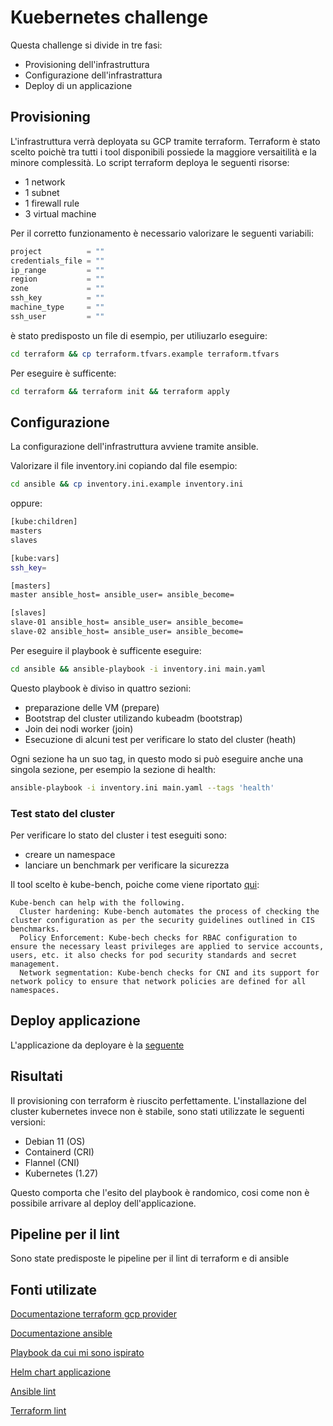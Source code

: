 # Kuebernetes challenge

Questa challenge si divide in tre fasi:

- Provisioning dell'infrastruttura
- Configurazione dell'infrastrattura
- Deploy di un applicazione

## Provisioning
L'infrastruttura verrà deployata su GCP tramite terraform.
Terraform è stato scelto poichè tra tutti i tool disponibili possiede la maggiore versaitilità e la minore complessità.
Lo script terraform deploya le seguenti risorse:
- 1 network
- 1 subnet
- 1 firewall rule
- 3 virtual machine

Per il corretto funzionamento è necessario valorizare le seguenti variabili:

```tf
project          = ""
credentials_file = ""
ip_range         = ""
region           = ""
zone             = ""
ssh_key          = ""
machine_type     = ""
ssh_user         = ""

```
è stato predisposto un file di esempio, per utiliuzarlo eseguire:
```bash
cd terraform && cp terraform.tfvars.example terraform.tfvars
```

Per eseguire è sufficente:
```bash
cd terraform && terraform init && terraform apply
```

## Configurazione
La configurazione dell'infrastruttura avviene tramite ansible.

Valorizare il file inventory.ini copiando dal file esempio:
```bash
cd ansible && cp inventory.ini.example inventory.ini
```
oppure:
```bash
[kube:children]
masters
slaves

[kube:vars]
ssh_key=

[masters]
master ansible_host= ansible_user= ansible_become=

[slaves]
slave-01 ansible_host= ansible_user= ansible_become=
slave-02 ansible_host= ansible_user= ansible_become=
```

Per eseguire il playbook è sufficente eseguire:
```bash
cd ansible && ansible-playbook -i inventory.ini main.yaml
```

Questo playbook è diviso in quattro sezioni:
- preparazione delle VM (prepare)
- Bootstrap del cluster utilizando kubeadm (bootstrap)
- Join dei nodi worker (join)
- Esecuzione di alcuni test per verificare lo stato del cluster (heath)

Ogni sezione ha un suo tag, in questo modo si può eseguire anche una singola sezione, per esempio la sezione di health:
```bash
ansible-playbook -i inventory.ini main.yaml --tags 'health'
```

### Test stato del cluster
Per verificare lo stato del cluster i test eseguiti sono:
- creare un namespace
- lanciare un benchmark per verificare la sicurezza

Il tool scelto è kube-bench, poiche come viene riportato [qui](https://devopscube.com/kube-bench-guide/):

```
Kube-bench can help with the following. 
  Cluster hardening: Kube-bench automates the process of checking the cluster configuration as per the security guidelines outlined in CIS benchmarks.
  Policy Enforcement: Kube-bech checks for RBAC configuration to ensure the necessary least privileges are applied to service accounts, users, etc. it also checks for pod security standards and secret management.
  Network segmentation: Kube-bench checks for CNI and its support for network policy to ensure that network policies are defined for all namespaces.
```

## Deploy applicazione

L'applicazione da deployare è la [seguente](https://artifacthub.io/packages/helm/prometheus-community/kube-prometheus-stack)

## Risultati
Il provisioning con terraform è riuscito perfettamente.
L'installazione del cluster kubernetes invece non è stabile, sono stati utilizzate le seguenti versioni:
- Debian 11 (OS)
- Containerd (CRI)
- Flannel (CNI)
- Kubernetes (1.27)

Questo comporta che l'esito del playbook è randomico, cosi come non è possibile arrivare al deploy dell'applicazione.

## Pipeline per il lint
Sono state predisposte le pipeline per il lint di terraform e di ansible

## Fonti utilizate
[Documentazione terraform gcp provider](https://registry.terraform.io/providers/hashicorp/google/latest/docs)

[Documentazione ansible](https://docs.ansible.com/ansible/latest/)

[Playbook da cui mi sono ispirato](https://buildvirtual.net/deploy-a-kubernetes-cluster-using-ansible/)

[Helm chart applicazione](https://artifacthub.io/packages/helm/prometheus-community/kube-prometheus-stack)

[Ansible lint](https://github.com/ansible/ansible-lint-action)

[Terraform lint](https://github.com/marketplace/actions/terraform-lint)


